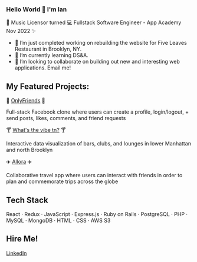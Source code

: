 ### Hello World 👋 I'm Ian

🎵 Music Licensor turned 💻 Fullstack Software Engineer - App Academy Nov 2022 ✨

- 🔭 I’m just completed working on rebuilding the website for Five Leaves Restaurant in Brooklyn, NY.
- 🌱 I’m currently learning DS&A.
- 👯 I’m looking to collaborate on building out new and interesting web applications. Email me!

## My Featured Projects:
👫 [OnlyFriends](https://onlyfriends24.herokuapp.com/) 👫

Full-stack Facebook clone where users can create a profile, login/logout, + send posts, likes, comments, and friend requests

🍸 [What's the vibe tn?](https://ianverger.github.io/Whats-the-vibe-tn/) 🍸

Interactive data visualization of bars, clubs, and lounges in lower Manhattan and north Brooklyn

✈️ [Allora](https://allora.onrender.com/) ✈️ 

Collaborative travel app where users can interact with friends in order to plan and commemorate trips across the globe

## Tech Stack
React · Redux · JavaScript · Express.js · Ruby on Rails · PostgreSQL · PHP · MySQL · MongoDB · HTML · CSS · AWS S3

## Hire Me!
[LinkedIn](https://www.linkedin.com/in/ian-verger-02067951/)

<!--
**ianverger/ianverger** is a ✨ _special_ ✨ repository because its `README.md` (this file) appears on your GitHub profile.

Here are some ideas to get you started:

- 🔭 I’m currently working on ...
- 🌱 I’m currently learning ...
- 👯 I’m looking to collaborate on ...
- 🤔 I’m looking for help with ...
- 💬 Ask me about ...
- 📫 How to reach me: ...
- 😄 Pronouns: ...
- ⚡ Fun fact: ...

-->
